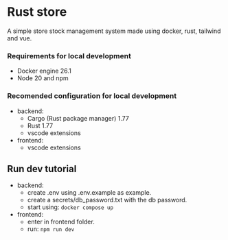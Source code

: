 # Rust store

A simple store stock management system made using docker, rust, tailwind and vue.

### Requirements for local development

-   Docker engine 26.1
-   Node 20 and npm

### Recomended configuration for local development

-   backend:
    -   Cargo (Rust package manager) 1.77
    -   Rust 1.77
    -   vscode extensions
-   frontend:
    -   vscode extensions

## Run dev tutorial

-   backend:
    -   create .env using .env.example as example.
    -   create a secrets/db_password.txt with the db password.
    -   start using:
        `docker compose up`
-   frontend:
    -   enter in frontend folder.
    -   run:
        `npm run dev`
